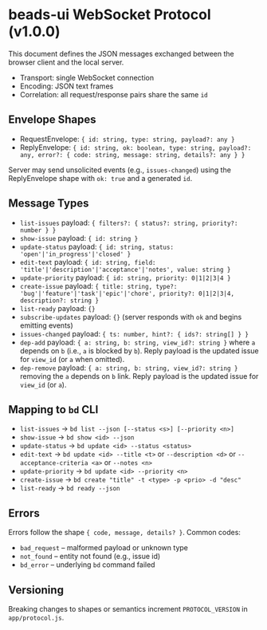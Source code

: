 # beads-ui WebSocket Protocol (v1.0.0)

This document defines the JSON messages exchanged between the browser client and
the local server.

- Transport: single WebSocket connection
- Encoding: JSON text frames
- Correlation: all request/response pairs share the same `id`

## Envelope Shapes

- RequestEnvelope: `{ id: string, type: string, payload?: any }`
- ReplyEnvelope:
  `{ id: string, ok: boolean, type: string, payload?: any, error?: { code: string, message: string, details?: any } }`

Server may send unsolicited events (e.g., `issues-changed`) using the
ReplyEnvelope shape with `ok: true` and a generated `id`.

## Message Types

- `list-issues` payload: `{ filters?: { status?: string, priority?: number } }`
- `show-issue` payload: `{ id: string }`
- `update-status` payload:
  `{ id: string, status: 'open'|'in_progress'|'closed' }`
- `edit-text` payload:
  `{ id: string, field: 'title'|'description'|'acceptance'|'notes', value: string }`
- `update-priority` payload: `{ id: string, priority: 0|1|2|3|4 }`
- `create-issue` payload:
  `{ title: string, type?: 'bug'|'feature'|'task'|'epic'|'chore', priority?: 0|1|2|3|4, description?: string }`
- `list-ready` payload: `{}`
- `subscribe-updates` payload: `{}` (server responds with `ok` and begins
  emitting events)
- `issues-changed` payload: `{ ts: number, hint?: { ids?: string[] } }`
- `dep-add` payload: `{ a: string, b: string, view_id?: string }` where `a`
  depends on `b` (i.e., `a` is blocked by `b`). Reply payload is the updated
  issue for `view_id` (or `a` when omitted).
- `dep-remove` payload: `{ a: string, b: string, view_id?: string }` removing
  the `a` depends on `b` link. Reply payload is the updated issue for `view_id`
  (or `a`).

## Mapping to `bd` CLI

- `list-issues` → `bd list --json [--status <s>] [--priority <n>]`
- `show-issue` → `bd show <id> --json`
- `update-status` → `bd update <id> --status <status>`
- `edit-text` → `bd update <id> --title <t>` or `--description <d>` or
  `--acceptance-criteria <a>` or `--notes <n>`
- `update-priority` → `bd update <id> --priority <n>`
- `create-issue` → `bd create "title" -t <type> -p <prio> -d "desc"`
- `list-ready` → `bd ready --json`

## Errors

Errors follow the shape `{ code, message, details? }`. Common codes:

- `bad_request` – malformed payload or unknown type
- `not_found` – entity not found (e.g., issue id)
- `bd_error` – underlying `bd` command failed

## Versioning

Breaking changes to shapes or semantics increment `PROTOCOL_VERSION` in
`app/protocol.js`.
